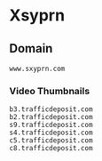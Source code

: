# Xsyprn

## Domain

```
www.sxyprn.com	
```

### Video Thumbnails

```
b3.trafficdeposit.com	
b2.trafficdeposit.com	
s9.trafficdeposit.com	
s4.trafficdeposit.com	
c5.trafficdeposit.com	
c8.trafficdeposit.com
```
